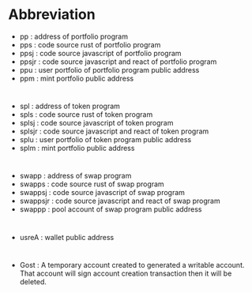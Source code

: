 
# Abbreviation 

* pp : address of portfolio program
* pps : code source rust of portfolio program
* ppsj : code source javascript of portfolio program 
* ppsjr : code source javascript and react of portfolio program 
* ppu : user portfolio of portfolio program public address 
* ppm : mint portfolio public address 
#
* spl : address of token program 
* spls : code source  rust of token program
* splsj : code source javascript of token program
* splsjr : code source javascript and react  of token program
* splu : user portfolio of token program public address 
* splm : mint portfolio public address 
#
* swapp : address of swap program
* swapps : code source rust of swap program 
* swappsj : code source javascript of swap program 
* swappsjr : code source javascript and react of swap program 
* swappp : pool account of swap program public address
#
* usreA : wallet public address 
#
* Gost : A temporary account created to generated a writable account. That account will sign account creation transaction then it will be deleted.



